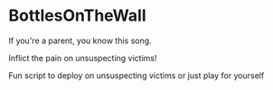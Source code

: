# BottlesOnTheWall
If you're a parent, you know this song.

Inflict the pain on unsuspecting victims!

Fun script to deploy on unsuspecting victims or just play for yourself
